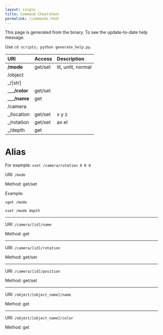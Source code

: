 ```yaml
---
layout: single
title: Command Cheatsheet
permalink: /commands.html
---
```


This page is generated from the binary. To see the update-to-date help message.

Use `cd scripts; python generate_help.py`.

<!-- how to generate a tree -->

| URI                                          | Access  | Description        |
|:---------------------------------------------|:--------|:-------------------|
| <b title="/mode">/mode</b>                   | get/set | lit, unlit, normal |
| /object                                      |         |                    |
| _/[str]                                      |         |                    |
| ___<b title="/object/[str]/color">/color</b> | get/set |                    |
| ___<b title="/object[str]/name">/name</b>    | get     |                    |
| /camera                                      |         |                    |
| _/location                                   | get/set | x y z              |
| _/rotation                                   | get/set | ax el              |
| _/depth                                      | get     |                    |

# Alias

For example: `vset /camera/rotation 0 0 0`

URI: `/mode`

Method: get/set

Example:

`vget /mode`

`vset /mode depth`

---
URI: `/camera/[id]/name`

Method: get

---
URI: `/camera/[id]/rotation`

Method: get/set

---
URI: `/camera/[id]/position`

Method: get/set

---
URI: `/object/[object_name]/name`

Method: get

---
URI: `/object/[object_name]/color`

Method: get
